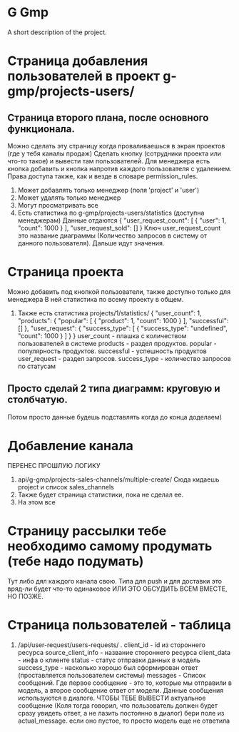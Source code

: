 # G Gmp
A short description of the project.


# Страница добавления пользователей в проект g-gmp/projects-users/
## Страница второго плана, после основного функционала.
Можно сделать эту страницу когда проваливаешься в экран проектов (где у тебя каналы продаж)
Сделать кнопку (сотрудники проекта или что-то такое) и вывести там пользователей.
Для менеджера есть кнопка добавить и кнопка напротив каждого пользователя с удалением.
Права доступа также, как и везде в словаре permission_rules.
1) Может добавлять только менеджер (поля 'project' и 'user')
2) Может удалять только менеджер
3) Могут просматривать все
4) Есть статистика по g-gmp/projects-users/statistics (доступна менеджерам)
Данные отдаются
{
    "user_request_count": [
        {
            "user": 1,
            "count": 1000
        }
    ],
    "user_request_sold": []
}
Ключ user_request_count это название диаграммы (Количество запросов в 
систему от данного пользователя).
Дальше идут значения.


# Страница проекта
Можно добавить под кнопкой пользователи, также доступно только для менеджера
В ней статистика по всему проекту в общем.

1) Также есть статистика projects/1/statistics/
{
    "user_count": 1,
    "products": {
        "popular": [
            {
                "product": 1,
                "count": 1000
            }
        ],
        "successful": []
    },
    "user_request": {
        "success_type": [
            {
                "success_type": "undefined",
                "count": 1000
            }
        ]
    }
}
user_count - плашка с количеством пользователей в системе
products - раздел продуктов. popular - популярность продуктов. successful - 
успешность продуктов
user_request - раздел запросов. success_type - количество запросов по статусам
## Просто сделай 2 типа диаграмм: круговую и столбчатую.
Потом просто данные будешь подставлять когда до конца доделаем)


# Добавление канала
ПЕРЕНЕС ПРОШЛУЮ ЛОГИКУ
1) api/g-gmp/projects-sales-channels/multiple-create/
Сюда кидаешь project и список sales_channels
2) Также будет страница статистики, пока не сделал ее.
3) На этом все


# Страницу рассылки тебе необходимо самому продумать (тебе надо подумать)
Тут либо дял каждого канала свою.
Типа для push и для доставки это вряд-ли будет что-то одинаковое
ИЛИ ЭТО ОБСУДИТЬ ВСЕМ ВМЕСТЕ, НО ПОЗЖЕ.



# Страница пользователей - таблица
1) /api/user-request/users-requests/ .
client_id - id из стороннего ресурса
source_client_info - название стороннего ресурса
client_data - инфа о клиенте
status - статус отправки данных в модель
success_type - насколько хорошо был сформирован ответ (проставляется пользователем системы)
messages - Список сообщений. Где первое сообщение - это то, которые мы отправили 
в модель, а второе сообщение ответ от модели.
Данные сообщения используются в диалоге. 
ЧТОБЫ ТЕБЕ ВЫВЕСТИ актуальное сообщение (Коля тогда говорил, что пользователь
должен будет сразу увидеть ответ, а не лазить постоянно в диалог)
бери поле из actual_message. если оно пустое, то просто модель еще не ответила